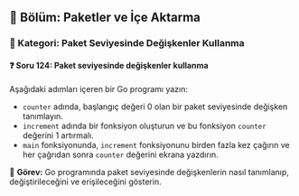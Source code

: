 ## 📘 Bölüm: Paketler ve İçe Aktarma  
### 🔹 Kategori: Paket Seviyesinde Değişkenler Kullanma  
#### ❓ Soru 124: Paket seviyesinde değişkenler kullanma

Aşağıdaki adımları içeren bir Go programı yazın:

- `counter` adında, başlangıç değeri 0 olan bir paket seviyesinde değişken tanımlayın.
- `increment` adında bir fonksiyon oluşturun ve bu fonksiyon `counter` değerini 1 artırmalı.
- `main` fonksiyonunda, `increment` fonksiyonunu birden fazla kez çağırın ve her çağrıdan sonra `counter` değerini ekrana yazdırın.

🔧 **Görev:** Go programında paket seviyesinde değişkenlerin nasıl tanımlanıp, değiştirileceğini ve erişileceğini gösterin.
